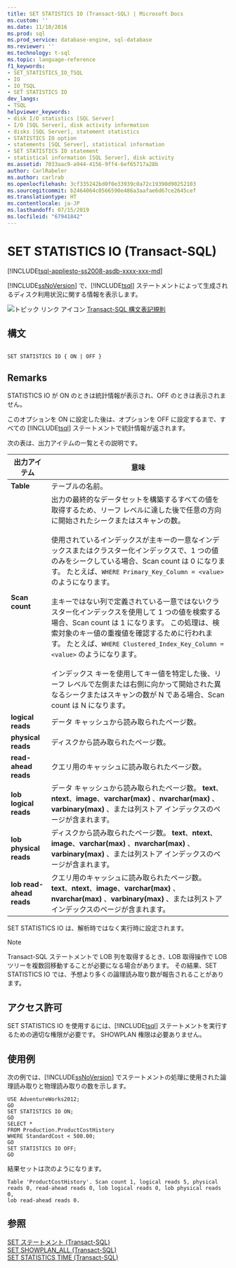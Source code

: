 ```yaml
---
title: SET STATISTICS IO (Transact-SQL) | Microsoft Docs
ms.custom: ''
ms.date: 11/10/2016
ms.prod: sql
ms.prod_service: database-engine, sql-database
ms.reviewer: ''
ms.technology: t-sql
ms.topic: language-reference
f1_keywords:
- SET_STATISTICS_IO_TSQL
- IO
- IO_TSQL
- SET STATISTICS IO
dev_langs:
- TSQL
helpviewer_keywords:
- disk I/O statistics [SQL Server]
- I/O [SQL Server], disk activity information
- disks [SQL Server], statement statistics
- STATISTICS IO option
- statements [SQL Server], statistical information
- SET STATISTICS IO statement
- statistical information [SQL Server], disk activity
ms.assetid: 7033aac9-a944-4156-9ff4-6ef65717a28b
author: CarlRabeler
ms.author: carlrab
ms.openlocfilehash: 3cf335242bd0f0e33939c0a72c19390d90252103
ms.sourcegitcommit: b2464064c0566590e486a3aafae6d67ce2645cef
ms.translationtype: HT
ms.contentlocale: ja-JP
ms.lasthandoff: 07/15/2019
ms.locfileid: "67941842"
---
```

# <a name="set-statistics-io-transact-sql"></a>SET STATISTICS IO (Transact-SQL)
[!INCLUDE[tsql-appliesto-ss2008-asdb-xxxx-xxx-md](../../includes/tsql-appliesto-ss2008-asdb-xxxx-xxx-md.md)]

  [!INCLUDE[ssNoVersion](../../includes/ssnoversion-md.md)] で、[!INCLUDE[tsql](../../includes/tsql-md.md)] ステートメントによって生成されるディスク利用状況に関する情報を表示します。  
  
 ![トピック リンク アイコン](../../database-engine/configure-windows/media/topic-link.gif "トピック リンク アイコン") [Transact-SQL 構文表記規則](../../t-sql/language-elements/transact-sql-syntax-conventions-transact-sql.md)  
  
## <a name="syntax"></a>構文  
  
```  
  
SET STATISTICS IO { ON | OFF }  
```  
  
## <a name="remarks"></a>Remarks  
 STATISTICS IO が ON のときは統計情報が表示され、OFF のときは表示されません。   
  
 このオプションを ON に設定した後は、オプションを OFF に設定するまで、すべての [!INCLUDE[tsql](../../includes/tsql-md.md)] ステートメントで統計情報が返されます。  
  
 次の表は、出力アイテムの一覧とその説明です。  
  
|出力アイテム|意味|  
|-----------------|-------------|  
|**Table**|テーブルの名前。|  
|**Scan count**|出力の最終的なデータセットを構築するすべての値を取得するため、リーフ レベルに達した後で任意の方向に開始されたシークまたはスキャンの数。<br /><br /> 使用されているインデックスが主キーの一意なインデックスまたはクラスター化インデックスで、1 つの値のみをシークしている場合、Scan count は 0 になります。 たとえば、`WHERE Primary_Key_Column = <value>` のようになります。<br /><br /> 主キーではない列で定義されている一意ではないクラスター化インデックスを使用して 1 つの値を検索する場合、Scan count は 1 になります。 この処理は、検索対象のキー値の重複値を確認するために行われます。 たとえば、`WHERE Clustered_Index_Key_Column = <value>` のようになります。<br /><br /> インデックス キーを使用してキー値を特定した後、リーフ レベルで左側または右側に向かって開始された異なるシークまたはスキャンの数が N である場合、Scan count は N になります。|  
|**logical reads**|データ キャッシュから読み取られたページ数。|  
|**physical reads**|ディスクから読み取られたページ数。|  
|**read-ahead reads**|クエリ用のキャッシュに読み取られたページ数。|  
|**lob logical reads**|データ キャッシュから読み取られたページ数。 **text**、**ntext**、**image**、**varchar(max)** 、**nvarchar(max)** 、**varbinary(max)** 、または列ストア インデックスのページが含まれます。|  
|**lob physical reads**|ディスクから読み取られたページ数。 **text**、**ntext**、**image**、**varchar(max)** 、**nvarchar(max)** 、**varbinary(max)** 、または列ストア インデックスのページが含まれます。|  
|**lob read-ahead reads**|クエリ用のキャッシュに読み取られたページ数。 **text**、**ntext**、**image**、**varchar(max)** 、**nvarchar(max)** 、**varbinary(max)** 、または列ストア インデックスのページが含まれます。|

 SET STATISTICS IO は、解析時ではなく実行時に設定されます。

> [!NOTE]  
> Transact-SQL ステートメントで LOB 列を取得するとき、LOB 取得操作で LOB ツリーを複数回移動することが必要になる場合があります。 その結果、SET STATISTICS IO では、予想より多くの論理読み取り数が報告されることがあります。

## <a name="permissions"></a>アクセス許可  
 SET STATISTICS IO を使用するには、[!INCLUDE[tsql](../../includes/tsql-md.md)] ステートメントを実行するための適切な権限が必要です。 SHOWPLAN 権限は必要ありません。  
  
## <a name="examples"></a>使用例  
 次の例では、[!INCLUDE[ssNoVersion](../../includes/ssnoversion-md.md)] でステートメントの処理に使用された論理読み取りと物理読み取りの数を示します。  
  
```  
USE AdventureWorks2012;  
GO         
SET STATISTICS IO ON;  
GO  
SELECT *   
FROM Production.ProductCostHistory  
WHERE StandardCost < 500.00;  
GO  
SET STATISTICS IO OFF;  
GO  
```  
  
 結果セットは次のようになります。  
  
```  
Table 'ProductCostHistory'. Scan count 1, logical reads 5, physical   
reads 0, read-ahead reads 0, lob logical reads 0, lob physical reads 0,   
lob read-ahead reads 0.  
```  
  
## <a name="see-also"></a>参照  
 [SET ステートメント &#40;Transact-SQL&#41;](../../t-sql/statements/set-statements-transact-sql.md)   
 [SET SHOWPLAN_ALL &#40;Transact-SQL&#41;](../../t-sql/statements/set-showplan-all-transact-sql.md)   
 [SET STATISTICS TIME &#40;Transact-SQL&#41;](../../t-sql/statements/set-statistics-time-transact-sql.md)  
  
  
